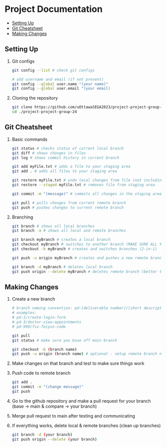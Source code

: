 # Project Documentation

- [Setting Up](#setting-up)
- [Git Cheatsheet](#git-cheatsheet)
- [Making Changes](#making-changes)

## Setting Up

1. Git configs
    ```bash
    git config --list # check git configs

    # add username and email (if not present)
    git config --global user.name "(your name)"
    git config --global user.email "(your email)
    ```

2. Cloning the repository
    ```bash
    git clone https://github.com/uOttawaSEGA2023/project-project-group-24.git
    cd ./project-project-group-24
    ```

## Git Cheatsheet

1. Basic commands
    ```bash
    git status # checks status of current local branch
    git diff # shows changes in files
    git log # shows commit history in current branch

    git add myFile.txt # adds a file to your staging area
    git add . # adds all files to your staging area

    git restore myFile.txt # undo local changes from file (not including staged changes)
    git restore --staged myFile.txt # removes file from staging area

    git commit -m "(message)" # commits all changes in the staging area

    git pull # pulls changes from current remote branch
    git push # pushes changes to current remote branch
    ```

2. Branching
    ```bash
    git branch # shows all local branches
    git branch -a # shows all local and remote branches

    git branch myBranch # creates a local branch
    git checkout myBranch # switches to another branch (MAKE SURE ALL YOUR CHANGES ARE COMMITED OR STASHED BEFORE SWITCHING)
    git checkout -b myBranch # creates and switches branches (2-in-1)

    git push -u origin myBranch # creates and pushes a new remote branch

    git branch -d myBranch # deletes local branch
    git push origin --delete myBranch # deletes remote branch (better to do on github)
    ```

## Making Changes

1. Create a new branch
    ```bash
    # branch naming convention: pd-[deliverable number]/[short description]
    # examples:
    # pd-1/create-login-form
    # pd-3/doctor-view-appointments
    # pd-999/fix-feiyus-code

    git pull
    git status # make sure you base off main branch

    git checkout -b (branch name)
    git push -u origin (branch name) # optional - setup remote branch now
    ```

2. Make changes on that branch and test to make sure things work

3. Push code to remote branch
    ```bash
    git add .
    git commit -m "(change message)"
    git push
    ```

4. Go to the github repository and make a pull request for your branch (base -> main & compare -> your branch)

5. Merge pull request to main after testing and communicating

6. If everything works, delete local & remote branches (clean up branches)
    ```bash
    git branch -d (your branch)
    git push origin --delete (your branch)
    ```
